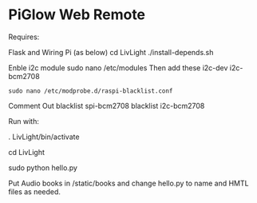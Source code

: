 PiGlow Web Remote
=================

Requires:

Flask and Wiring Pi (as below)
cd LivLight
 ./install-depends.sh


Enble i2c module
	sudo nano /etc/modules
Then add these
	i2c-dev
	i2c-bcm2708

	sudo nano /etc/modprobe.d/raspi-blacklist.conf
Comment Out
	blacklist spi-bcm2708
	blacklist i2c-bcm2708	

Run with:

  . LivLight/bin/activate
  
  cd LivLight
  
  sudo python hello.py
  
Put Audio books in /static/books and change hello.py to name and HMTL files as needed.
